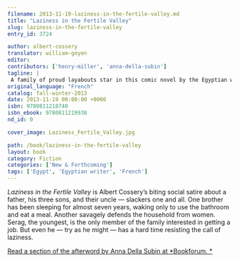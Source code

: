 ```yaml
---
filename: 2013-11-19-laziness-in-the-fertile-valley.md
title: "Laziness in the Fertile Valley"
slug: laziness-in-the-fertile-valley
entry_id: 3724

author: albert-cossery
translator: william-goyen
editor: 
contributors: ['henry-miller', 'anna-della-subin']
tagline: |
 A family of proud layabouts star in this comic novel by the Egyptian writer known as “the Voltaire of the Nile”
original_language: "French"
catalog: fall-winter-2013
date: 2013-11-19 00:00:00 +0000 
isbn: 9780811218740
isbn_ebook: 9780811219938
nd_id: 0

cover_image: Laziness_Fertile_Valley.jpg

path: /book/laziness-in-the-fertile-valley
layout: book
category: Fiction
categories: ['New & Forthcoming']
tags: ['Egypt', 'Egyptian writer', 'French']
---
```

*Laziness in the Fertile Valley* is Albert Cossery’s biting social satire about a father, his three sons, and their uncle — slackers one and all. One brother has been sleeping for almost seven years, waking only to use the bathroom and eat a meal. Another savagely defends the household from women. Serag, the youngest, is the only member of the family interested in getting a job. But even he — try as he might — has a hard time resisting the call of laziness.

[Read a section of the afterword by Anna Della Subin at *Bookforum. *][1]

 [1]: http://www.bookforum.com/pubdates/12628





